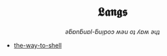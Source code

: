<div align='center'>

# 𝕷𝖆𝖓𝖌𝖘

*ǝƃɐnƃuɐl-ƃuᴉpoɔ ʍǝu oʇ ʎɐʍ ǝɥʇ*

</div>

- [the-way-to-shell](/shell/README.md)